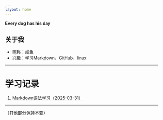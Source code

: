 ```yaml
---
layout: home
---
```


**Every dog has his day**
## 关于我

- 昵称：咸鱼
- 兴趣：学习Markdown，GitHub，linux

---

# **学习记录**

1. [Markdown语法学习（2025-03-31）](/2025/03/31/Markdown语法学习.html)

---
（其他部分保持不变）